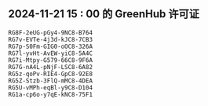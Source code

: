 ## 2024-11-21 15 : 00 的 GreenHub 许可证
```
RG8F-2eUG-pGy4-9NC8-B764
RG7v-EVTe-4j3d-kJC8-7CB3
RG7p-S0Fm-GIG0-oOC8-326A
RG7l-yvHt-AvEW-yiC8-5A4C
RG7i-Mtpy-G579-66C8-9F6A
RG7G-nA4L-pNjF-LSC8-6A82
RG5z-qoPv-RIE4-GpC8-92E8
RG5Z-Stzb-3FlQ-mMC8-4DEA
RG5U-vMPh-eqBl-y9C8-D104
RG1a-cp6o-y7qE-kNC8-75F1
```
